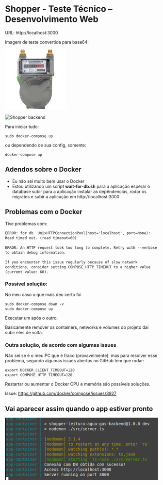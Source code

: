 # Shopper - Teste Técnico – Desenvolvimento Web

URL: http://localhost:3000

Imagem de teste convertida para base64:

![Shopper backend](https://github.com/gabriel-tomas/shopper-leitura-agua-gas-backend/blob/main/assets/imagetest.jpg?raw=true)

![Shopper backend](https://github.com/gabriel-tomas/shopper-leitura-agua-gas-backend/blob/main/assets/usage.gif?raw=true)

Para iniciar tudo:
```
sudo docker-compose up
```
ou dependendo de sua config, somente:
```
docker-compose up
```

## Adendos sobre o Docker
- Eu não sei muito bem usar o Docker
- Estou utilizando um script **wait-for-db.sh** para a aplicação esperar o database subir para a aplicação instalar as depêndencias, rodar os migrates e subir a aplicação em http://localhost:3000

## Problemas com o Docker
Tive problemas com:
```
ERROR: for db  UnixHTTPConnectionPool(host='localhost', port=None): Read timed out. (read timeout=60)

ERROR: An HTTP request took too long to complete. Retry with --verbose to obtain debug information.

If you encounter this issue regularly because of slow network conditions, consider setting COMPOSE_HTTP_TIMEOUT to a higher value (current value: 60).
```

### Possível solução:

No meu caso o que mais deu certo foi

```
sudo docker-compose down -v
sudo docker-compose up
```

Executar um após o outro.

Basicamente remover os containers, networks e volumes do projeto dai subir eles de volta.

### Outra solução, de acordo com algumas issues

Não sei se é o meu PC que é fraco (provavelmente), mas para resolver esse problema, segundo algumas issues abertas no GitHub tem que rodar:
```
export DOCKER_CLIENT_TIMEOUT=120
export COMPOSE_HTTP_TIMEOUT=120
```

Restartar ou aumentar o Docker CPU e memória são possíveis soluções. 

Issue: https://github.com/docker/compose/issues/3927

## Vai aparecer assim quando o app estiver pronto

![Shopper backend](https://github.com/gabriel-tomas/shopper-leitura-agua-gas-backend/blob/main/assets/success.png?raw=true)
